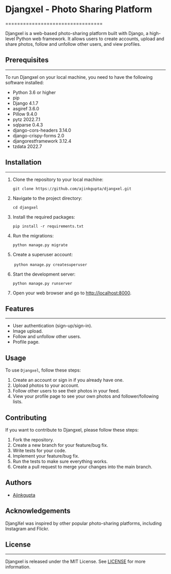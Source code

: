 # Djangxel - Photo Sharing Platform
=================================

Djangxel is a web-based photo-sharing platform built with Django, a high-level Python web framework. It allows users to create accounts, upload and share photos, follow and unfollow other users, and view profiles.

## Prerequisites
-------------

To run Djangxel on your local machine, you need to have the following software installed:

*   Python 3.6 or higher
*   pip
*   Django 4.1.7
*   asgiref 3.6.0
*   Pillow 9.4.0
*   pytz 2022.7.1
*   sqlparse 0.4.3
*   django-cors-headers 3.14.0
*   django-crispy-forms 2.0
*   djangorestframework 3.12.4
*   tzdata 2022.7

## Installation
------------

1.  Clone the repository to your local machine:
    
    ```git clone https://github.com/ajinkgupta/djangxel.git```
    
2.  Navigate to the project directory:
    
    ```cd djangxel```
    
3.  Install the required packages:
    
    ```pip install -r requirements.txt```
    
4.  Run the migrations:
    
    ```python manage.py migrate```
    
5.  Create a superuser account:
    
     ```python manage.py createsuperuser```
    
6.  Start the development server:
    
    ```python manage.py runserver```
    
7.  Open your web browser and go to [http://localhost:8000](http://localhost:8000/).



    

## Features
--------

*   User authentication (sign-up/sign-in).
*   Image upload.
*   Follow and unfollow other users.
*   Profile page.

## Usage

To use `Djangxel`, follow these steps:

1. Create an account or sign in if you already have one.
2. Upload photos to your account.
3. Follow other users to see their photos in your feed.
4. View your profile page to see your own photos and follower/following lists.





## Contributing

If you want to contribute to Djangxel, please follow these steps:

1. Fork the repository.
2. Create a new branch for your feature/bug fix.
3. Write tests for your code.
4. Implement your feature/bug fix.
5. Run the tests to make sure everything works.
6. Create a pull request to merge your changes into the main branch.

## Authors

- [Ajinkgupta](https://github.com/Ajinkgupta)

## Acknowledgements

DjangXel was inspired by other popular photo-sharing platforms, including Instagram and Flickr.


## License
-------

Djangxel is released under the MIT License. See [LICENSE](https://github.com/ajinkgupta/djangxel/blob/main/LICENSE) for more information.
